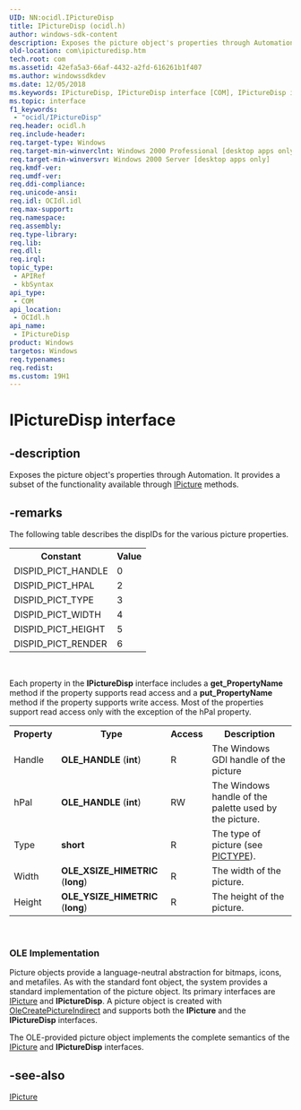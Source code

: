 ```yaml
---
UID: NN:ocidl.IPictureDisp
title: IPictureDisp (ocidl.h)
author: windows-sdk-content
description: Exposes the picture object's properties through Automation. It provides a subset of the functionality available through IPicture methods.
old-location: com\ipicturedisp.htm
tech.root: com
ms.assetid: 42efa5a3-66af-4432-a2fd-616261b1f407
ms.author: windowssdkdev
ms.date: 12/05/2018
ms.keywords: IPictureDisp, IPictureDisp interface [COM], IPictureDisp interface [COM],described, _ctrl_ipicturedisp, com.ipicturedisp, ocidl/IPictureDisp
ms.topic: interface
f1_keywords: 
 - "ocidl/IPictureDisp"
req.header: ocidl.h
req.include-header: 
req.target-type: Windows
req.target-min-winverclnt: Windows 2000 Professional [desktop apps only]
req.target-min-winversvr: Windows 2000 Server [desktop apps only]
req.kmdf-ver: 
req.umdf-ver: 
req.ddi-compliance: 
req.unicode-ansi: 
req.idl: OCIdl.idl
req.max-support: 
req.namespace: 
req.assembly: 
req.type-library: 
req.lib: 
req.dll: 
req.irql: 
topic_type:
 - APIRef
 - kbSyntax
api_type:
 - COM
api_location:
 - OCIdl.h
api_name:
 - IPictureDisp
product: Windows
targetos: Windows
req.typenames: 
req.redist: 
ms.custom: 19H1
---
```


# IPictureDisp interface


## -description


Exposes the picture object's properties through Automation. It provides a subset of the functionality available through <a href="https://docs.microsoft.com/windows/desktop/api/ocidl/nn-ocidl-ipicture">IPicture</a> methods.


## -remarks



The following table describes the dispIDs for the various picture properties.

<table>
<tr>
<th>Constant</th>
<th>Value</th>
</tr>
<tr>
<td>DISPID_PICT_HANDLE
</td>
<td>0</td>
</tr>
<tr>
<td>DISPID_PICT_HPAL
</td>
<td>2</td>
</tr>
<tr>
<td>DISPID_PICT_TYPE
</td>
<td>3</td>
</tr>
<tr>
<td>DISPID_PICT_WIDTH
</td>
<td>4</td>
</tr>
<tr>
<td>DISPID_PICT_HEIGHT
</td>
<td>5</td>
</tr>
<tr>
<td>DISPID_PICT_RENDER
</td>
<td>6</td>
</tr>
</table>
 

Each property in the <b>IPictureDisp</b> interface includes a <b>get_PropertyName</b> method if the property supports read access and a <b>put_PropertyName</b> method if the property supports write access. Most of the properties support read access only with the exception of the hPal property.

<table>
<tr>
<th>Property</th>
<th>Type</th>
<th>Access</th>
<th>Description</th>
</tr>
<tr>
<td>Handle</td>
<td><b>OLE_HANDLE</b> (<b>int</b>)
</td>
<td>R</td>
<td>The Windows GDI handle of the picture
</td>
</tr>
<tr>
<td>hPal</td>
<td><b>OLE_HANDLE</b> (<b>int</b>)
</td>
<td>RW</td>
<td>The Windows handle of the palette used by the picture.
</td>
</tr>
<tr>
<td>Type</td>
<td><b>short</b></td>
<td>R</td>
<td>The type of picture (see <a href="https://docs.microsoft.com/windows/desktop/com/pictype-constants">PICTYPE</a>).
</td>
</tr>
<tr>
<td>Width</td>
<td><b>OLE_XSIZE_HIMETRIC</b> (<b>long</b>)
</td>
<td>R</td>
<td>The width of the picture.
</td>
</tr>
<tr>
<td>Height</td>
<td><b>OLE_YSIZE_HIMETRIC</b> (<b>long</b>)
</td>
<td>R</td>
<td>The height of the picture.
</td>
</tr>
</table>
 

<h3><a id="OLE_Implementation"></a><a id="ole_implementation"></a><a id="OLE_IMPLEMENTATION"></a>OLE Implementation</h3>
Picture objects provide a language-neutral abstraction for bitmaps, icons, and metafiles. As with the standard font object, the system provides a standard implementation of the picture object. Its primary interfaces are <a href="https://docs.microsoft.com/windows/desktop/api/ocidl/nn-ocidl-ipicture">IPicture</a> and <b>IPictureDisp</b>. A picture object is created with <a href="https://docs.microsoft.com/windows/desktop/api/olectl/nf-olectl-olecreatepictureindirect">OleCreatePictureIndirect</a> and supports both the <b>IPicture</b> and the <b>IPictureDisp</b> interfaces.

The OLE-provided picture object implements the complete semantics of the <a href="https://docs.microsoft.com/windows/desktop/api/ocidl/nn-ocidl-ipicture">IPicture</a> and <b>IPictureDisp</b> interfaces.




## -see-also




<a href="https://docs.microsoft.com/windows/desktop/api/ocidl/nn-ocidl-ipicture">IPicture</a>
 

 

